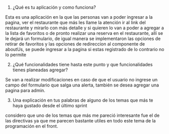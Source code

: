 1. ¿Qué es tu aplicación y como funciona?

Esta es una aplicación en la que las personas van a poder ingresar a la pagina, ver el restaurante que más les llame la atención ir al link del restaurante y mirarlo con más detalle y si quieren lo van a poder a agregar a la lista de favoritos o de pronto realizar una reserva en el restaurante, allí se le dejará un formulario, de igual manera se implementaron las opciones de retirar de favoritos y las opciones de redireccion al componente de aboutUs, se puede ingresar a la pagina si estas registrado de lo contrario no lo permite

2. ¿Qué funcionalidades tiene hasta este punto y que funcionalidades tienes planeadas agregar?

Se van a realizar modificaciones en caso de que el usuario no ingrese un campo del formulario que salga una alerta, también se desea agregar una pagina para admin. 

3. Una explicación en tus palabras de alguno de los temas que más te haya gustado desde el último sprint

considero que uno de los temas que más me pareció interesante fue el de las directivas ya que me parecen bastante utiles en todo este tema de la programación en el front. 
